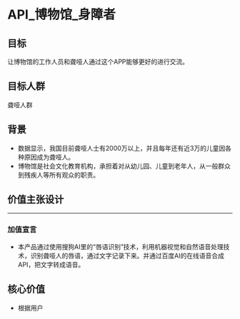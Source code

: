 # API_博物馆_身障者

## 目标
让博物馆的工作人员和聋哑人通过这个APP能够更好的进行交流。

## 目标人群
聋哑人群

## 背景
- 数据显示，我国目前聋哑人士有2000万以上，并且每年还有近3万的儿童因各种原因成为聋哑人。
- 博物馆是社会文化教育机构，承担着对从幼儿园、儿童到老年人，从一般群众到残疾人等所有观众的职责。


## 价值主张设计
****
### 加值宣言
- 本产品通过使用搜狗AI里的“唇语识别”技术，利用机器视觉和自然语音处理技术，识别聋哑人的唇语，通过文字记录下来。并通过百度AI的在线语音合成API，把文字转成语音。

## 核心价值
- 根据用户

